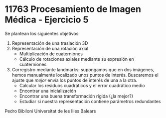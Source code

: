 # 11763 Procesamiento de Imagen Médica - Ejercicio 5

Se plantean los siguientes objetivos:

1. Representación de una traslación 3D
2. Representación de una rotación axial
    * Multiplicación de cuaterniones
    * Cálculo de rotaciones axiales mediante su expresión en cuaterniones
3. Corregistro mediante landmarks: supongamos que en dos imágenes, hemos manualmente localizado unos puntos de interés. Buscaremos el ajuste que *mejor* envía los puntos de interés de una a la otra.
    * Calcular los residuos cuadráticos y el error cuadrático medio
    * Encontrar una inicialización
    * Encontrar una buena transformación rígida (¿la mejor?)
    * Estudiar si nuestra representación contiene parámetros redundantes

Pedro Bibiloni
Universitat de les Illes Balears
